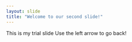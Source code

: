 ```yaml
---
layout: slide
title: "Welcome to our second slide!"
---
```

This is my trial slide
Use the left arrow to go back!
